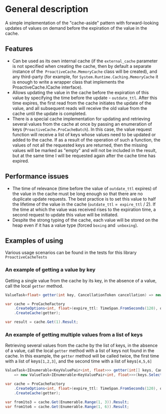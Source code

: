 # General description
A simple implementation of the "cache-aside" pattern with forward-looking updates of values on demand before the expiration of the value in the cache.

## Features
* Can be used as its own internal cache (if the `external_cache` parameter is not specified when creating the cache, then by default a separate instance of the` ProactiveCache.MemoryCache` class will be created),
and any third-party (for example, for `System.Runtime.Caching.MemoryCache` it is enough to write a wrapper class that implements the ProactiveCache.ICache interface).
* Allows updating the value in the cache before the expiration of this value by specifying the time before the update - `outdate_ttl`.
After this time expires, the first read from the cache initiates the update of the value, and all subsequent reads will receive the old value from the cache until the update is completed.
* There is a special cache implementation for updating and retrieving several values from the cache at once by passing an enumeration of keys (`ProactiveCache.ProCacheBatch`).
In this case, the value request function will receive a list of keys whose values need to be updated or added to the cache.
If as a result of the operation of such a function, the values of not all the requested keys are returned, then the missing values will be marked as "empty" and will not be included in the result,
but at the same time I will be requested again after the cache time has expired.

## Performance issues
* The time of relevance (time before the value of `outdate_ttl` expires) of the value in the cache must be long enough so that there are no duplicate update requests.
The best practice is to set this value to half the lifetime of the value in the cache (`outdate_ttl` =` expire_ttl` / 2).
If the time at which the value was received rises to the expiration time, a second request to update this value will be initiated.
* Despite the strong typing of the cache, each value will be stored on the heap even if it has a value type (forced `boxing` and` unboxing`).

## Examples of using
Various usage scenarios can be found in the tests for this library `ProactiveCacheTests`

### An example of getting a value by key
Getting a single value from the cache by its key, in the absence of a value, call the local `getter` method.
```C#
ValueTask<float> getter(int key, CancellationToken cancellation) => new ValueTask<float>(key);

var cache = ProCacheFactory
    .CreateOptions<int, float>(expire_ttl: TimeSpan.FromSeconds(120), outdate_ttl: TimeSpan.FromSeconds(60))
    .CreateCache(getter);

var result = cache.Get(1).Result;
```

### An example of getting multiple values from a list of keys
Retrieving several values from the cache by the list of keys, in the absence of a value, call the local `getter` method with a list of keys not found in the cache.
In this example, the `getter` method will be called twice, the first time with a list of keys` [1,2,3] `, and the second time with a list of keys` [4,5,6] `
```C#
ValueTask<IEnumerable<KeyValuePair<int, float>>> getter(int[] keys, CancellationToken cancellation)
    => new ValueTask<IEnumerable<KeyValuePair<int, float>>>(keys.Select(k => new KeyValuePair<int, float>(k, k)));

var cache = ProCacheFactory
    .CreateOptions<int, float>(expire_ttl: TimeSpan.FromSeconds(120), outdate_ttl: TimeSpan.FromSeconds(60))
    .CreateCache(getter);

var from1to3 = cache.Get(Enumerable.Range(1, 3)).Result;
var from1to6 = cache.Get(Enumerable.Range(1, 6)).Result;
```